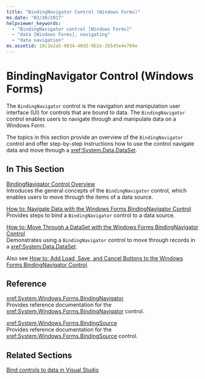 ```yaml
---
title: "BindingNavigator Control (Windows Forms)"
ms.date: "03/30/2017"
helpviewer_keywords: 
  - "BindingNavigator control [Windows Forms]"
  - "data [Windows Forms], navigating"
  - "data navigation"
ms.assetid: 18c1e2a5-9834-40d3-9b2e-2b545e4e769e
---
```

# BindingNavigator Control (Windows Forms)
The `BindingNavigator` control is the navigation and manipulation user interface (UI) for controls that are bound to data. The `BindingNavigator` control enables users to navigate through and manipulate data on a Windows Form.  
  
 The topics in this section provide an overview of the `BindingNavigator` control and offer step-by-step instructions how to use the control navigate data and move through a <xref:System.Data.DataSet>.  
  
## In This Section  
 [BindingNavigator Control Overview](../../../../docs/framework/winforms/controls/bindingnavigator-control-overview-windows-forms.md)  
 Introduces the general concepts of the `BindingNavigator` control, which enables users to move through the items of a data source.  
  
 [How to: Navigate Data with the Windows Forms BindingNavigator Control](../../../../docs/framework/winforms/controls/how-to-navigate-data-with-the-windows-forms-bindingnavigator-control.md)  
 Provides steps to bind a `BindingNavigator` control to a data source.  
  
 [How to: Move Through a DataSet with the Windows Forms BindingNavigator Control](../../../../docs/framework/winforms/controls/move-through-a-dataset-with-wf-bindingnavigator-control.md)  
 Demonstrates using a `BindingNavigator` control to move through records in a <xref:System.Data.DataSet>.  
  
 Also see [How to: Add Load, Save, and Cancel Buttons to the Windows Forms BindingNavigator Control](../../../../docs/framework/winforms/controls/load-save-and-cancel-bindingnavigator.md).  
  
## Reference  
 <xref:System.Windows.Forms.BindingNavigator>  
 Provides reference documentation for the <xref:System.Windows.Forms.BindingNavigator> control.  
  
 <xref:System.Windows.Forms.BindingSource>  
 Provides reference documentation for the <xref:System.Windows.Forms.BindingSource> control.  
  
## Related Sections  
 [Bind controls to data in Visual Studio](/visualstudio/data-tools/bind-controls-to-data-in-visual-studio)

